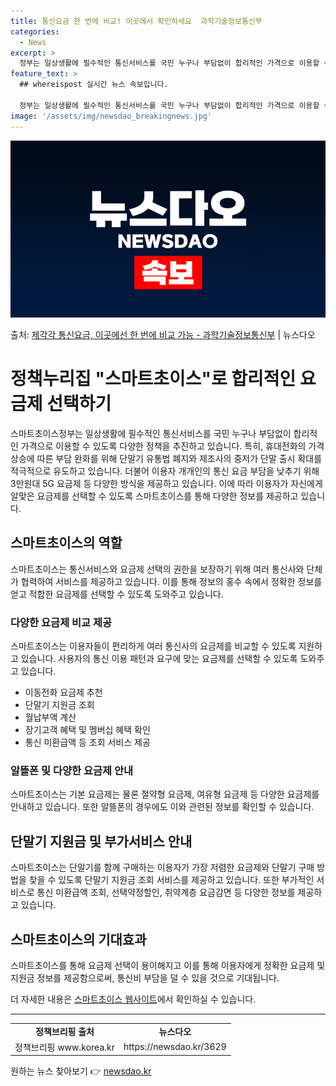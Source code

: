 ```yaml
---
title: 통신요금 한 번에 비교! 이곳에서 확인하세요  과학기술정보통신부
categories:
  - News
excerpt: >
  정부는 일상생활에 필수적인 통신서비스를 국민 누구나 부담없이 합리적인 가격으로 이용할 수 있도록 가계통신비 …
feature_text: >
  ## whereispost 실시간 뉴스 속보입니다.

  정부는 일상생활에 필수적인 통신서비스를 국민 누구나 부담없이 합리적인 가격으로 이용할 수 있도록 가계통신비 …
image: '/assets/img/newsdao_breakingnews.jpg'
---
```


![뉴스다오 속보](/assets/img/newsdao_breakingnews.jpg)

<p>출처: <a href="https://newsdao.kr/3629" rel="dofollow">제각각 통신요금, 이곳에선 한 번에 비교 가능 - 과학기술정보통신부</a> | 뉴스다오</p>

<h1>정책누리집 "스마트초이스"로 합리적인 요금제 선택하기</h1>

<p data-ke-size="size16">스마트초이스정부는 일상생활에 필수적인 통신서비스를 국민 누구나 부담없이 합리적인 가격으로 이용할 수 있도록 다양한 정책을 추진하고 있습니다. 특히, 휴대전화의 가격 상승에 따른 부담 완화를 위해 단말기 유통법 폐지와 제조사의 중저가 단말 출시 확대를 적극적으로 유도하고 있습니다. 더불어 이용자 개개인의 통신 요금 부담을 낮추기 위해 3만원대 5G 요금제 등 다양한 방식을 제공하고 있습니다. 이에 따라 이용자가 자신에게 알맞은 요금제를 선택할 수 있도록 스마트초이스를 통해 다양한 정보를 제공하고 있습니다.</p>

<h2 data-ke-size="size26">스마트초이스의 역할</h2>

<p data-ke-size="size16">스마트초이스는 통신서비스와 요금제 선택의 권한을 보장하기 위해 여러 통신사와 단체가 협력하여 서비스를 제공하고 있습니다. 이를 통해 정보의 홍수 속에서 정확한 정보를 얻고 적합한 요금제를 선택할 수 있도록 도와주고 있습니다.</p>

<h3>다양한 요금제 비교 제공</h3>

<p data-ke-size="size16">스마트초이스는 이용자들이 편리하게 여러 통신사의 요금제를 비교할 수 있도록 지원하고 있습니다. 사용자의 통신 이용 패턴과 요구에 맞는 요금제를 선택할 수 있도록 도와주고 있습니다.</p>

<ul>
    <li>이동전화 요금제 추천</li>
    <li>단말기 지원금 조회</li>
    <li>월납부액 계산</li>
    <li>장기고객 혜택 및 멤버십 혜택 확인</li>
    <li>통신 미환급액 등 조회 서비스 제공</li>
</ul>

<h3>알뜰폰 및 다양한 요금제 안내</h3>

<p data-ke-size="size16">스마트초이스는 기본 요금제는 물론 절약형 요금제, 여유형 요금제 등 다양한 요금제를 안내하고 있습니다. 또한 알뜰폰의 경우에도 이와 관련된 정보를 확인할 수 있습니다.</p>

<h2 data-ke-size="size26">단말기 지원금 및 부가서비스 안내</h2>

<p data-ke-size="size16">스마트초이스는 단말기를 함께 구매하는 이용자가 가장 저렴한 요금제와 단말기 구매 방법을 찾을 수 있도록 단말기 지원금 조회 서비스를 제공하고 있습니다. 또한 부가적인 서비스로 통신 미환급액 조회, 선택약정할인, 취약계층 요금감면 등 다양한 정보를 제공하고 있습니다.</p>

<h2 data-ke-size="size26">스마트초이스의 기대효과</h2>

<p data-ke-size="size16">스마트초이스를 통해 요금제 선택이 용이해지고 이를 통해 이용자에게 정확한 요금제 및 지원금 정보를 제공함으로써, 통신비 부담을 덜 수 있을 것으로 기대됩니다.</p>

<p data-ke-size="size16">더 자세한 내용은 <a href="https://www.smartchoice.or.kr">스마트초이스 웹사이트</a>에서 확인하실 수 있습니다.</p>
<hr>

<table>
    <tbody>
        <tr>
            <td style="text-align: center; height: 17px;"><b>정책브리핑 출처</b></td>
            <td style="text-align: center; height: 17px;"><b>뉴스다오</b></td>
        </tr>
        <tr>
            <td style="text-align: center; height: 17px;">정책브리핑 www.korea.kr</td>
            <td style="text-align: center; height: 17px;">https://newsdao.kr/3629</td>
        </tr>
    </tbody>
</table> 

원하는 뉴스 찾아보기 👉 <a href="https://newsdao.kr" rel="dofollow">newsdao.kr</a>


